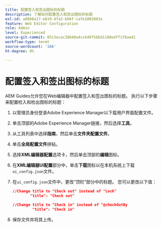 ```yaml
---
title: 配置签入和签出图标的标题
description: 了解如何配置签入和签出图标的标题
exl-id: a8888a17-e819-4fa2-bb6f-cafe1002803a
feature: Web Editor Configuration
role: Admin
level: Experienced
source-git-commit: 0513ecac38840a4cc649758bd1180edff1f8aed1
workflow-type: tm+mt
source-wordcount: '166'
ht-degree: 0%

---
```


# 配置签入和签出图标的标题

AEM Guides允许您在Web编辑器中配置签入和签出图标的标题。 执行以下步骤来配置检入和检出图标的标题：

1. 以管理员身份登录Adobe Experience Manager以下载用户界面配置文件。
1. 单击顶部的Adobe Experience Manager链接，然后选择&#x200B;**工具**。
1. 从工具列表中选择&#x200B;**指南**，然后单击&#x200B;**文件夹配置文件**。
1. 单击&#x200B;**全局配置文件**&#x200B;拼贴。
1. 选择&#x200B;**XML编辑器配置**&#x200B;选项卡，然后单击顶部的&#x200B;**编辑**&#x200B;图标。
1. 在&#x200B;**XML编辑器UI配置**&#x200B;部分中，单击&#x200B;**下载**&#x200B;图标以在本机系统上下载`ui_config.json`文件。
1. 在`ui_config.json`文件中，更改“顶栏”部分中的标题。 您可以更改以下值：

   ```json
   //Change title to "Check out" instead of "Lock"
           "title": "Check out"
   
   //Change title to "Check in" instead of "@checkOutBy
            "title": "Check in"
   ```

1. 保存文件并将其上传。
